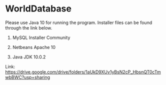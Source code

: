 # WorldDatabase

Please use Java 10 for running the program. Installer files can be found through the link below.

1. MySQL Installer Community

2. Netbeans Apache 10

3. Java JDK 10.0.2

Link: https://drive.google.com/drive/folders/1aUkD9XUv1yBsN2cP_HbsnQT0cTmwbBWC?usp=sharing
